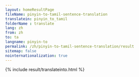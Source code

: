 ```yaml
---
layout: homeResultPage
fileName: pinyin-to-tamil-sentence-translation
translatein: pinyin_to_tamil
folderName : translate
lang: zh
from: zh
to: ta
langname: pinyin-to
permalink: /zh/pinyin-to-tamil-sentence-translation/result
sitemap: false
nointernationalization: true
---
```

{% include result/translateinto.html %}

<script src="/js/result/translation.js" data-foldername="{{page.folderName}}" data-lang="{{page.lang}}"></script>
